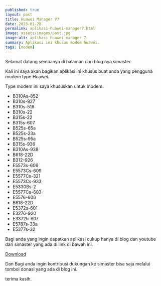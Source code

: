```yaml
---
published: true
layout: post
title: Huawei Manager V7
date: 2023-01-28
permalink: aplikasi-huawei-manager7.html
image: assets/images/post.jpg
image-alt: aplikasi huawei manager 7
summary: Aplikasi ini khusus modem huawei.
tags: [modem]
---
```


Selamat datang semuanya di halaman dari blog nya simaster.

Kali ini saya akan bagikan aplikasi ini khusus buat anda yang pengguna modem type Huawei.

Type modem ini saya khususkan untuk modem:

- B310As-852
- B310s-927
- B310s-518
- B310s-22
- B315s-22
- B315s-607
- B525s-65a
- B525s-23a
- B525s-95a
- B315s-936
- B310As-938
- B618-22D
- B312-926
- E5573s-606
- E5573Cs-609
- E5577Cs-321
- E5573Cs-933
- E5330Bs-2
- E5577Cs-603
- E5576-606
- B618-22D
- E5372s-601
- E3276-920
- E3372h-607
- E5787s-33a
- E5377s-32

Bagi anda yang ingin dapatkan aplikasi cukup hanya di blog dan youtube dari simaster yang ada di link di bawah ini.

[Download](https://github.com/mwnsofficial/file/raw/main/HM7_Simaster.apk)

Dan Bagi anda ingin kontribusi dukungan ke simaster bisa saja melalui tombol donasi yang ada di blog ini.

terima kasih.
